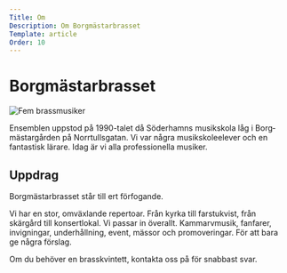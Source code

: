 ```yaml
---
Title: Om
Description: Om Borgmästarbrasset
Template: article
Order: 10
---
```


# Borgmästarbrasset

![Fem brassmusiker](%assets_url%/img/BoMB.jpg#right "Borgmästarbrasset")

Ensemblen uppstod på 1990-talet då Söderhamns musikskola låg i Borg­mästar­&shy;gården på
Norrtulls­&shy;gatan. Vi var några musik&shy;skole&shy;elever och en fantastisk lärare. Idag är
vi alla profes&shy;sionella musiker.

## Uppdrag

Borgmästarbrasset står till ert förfogande.

Vi har en stor, omväxlande repertoar. Från kyrka till farstu&shy;kvist,
från skärgård till konsert&shy;lokal. Vi passar in överallt.
Kammarvmusik, fanfarer, invigningar, under&shy;hållning, event, mässor
och promo&shy;veringar. För att bara ge några förslag.

Om du behöver en brass&shy;kvintett, kontakta oss på
<span id="info"></span> för snabbast svar.
